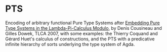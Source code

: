 PTS
===

Encoding of arbitrary functional Pure Type Systems after [Embedding
Pure Type Systems in the Lambda-Pi-Calculus
Modulo](http://doi.org/10.1007/978-3-540-73228-0_9), by Denis
Cousineau and Gilles Dowek, TLCA 2007, with some examples: the Thierry
Coquand and Gérard Huet's calculus of constructions, and the PTS with
a predicative infinite hierarchy of sorts underlying the type system
of Agda.

